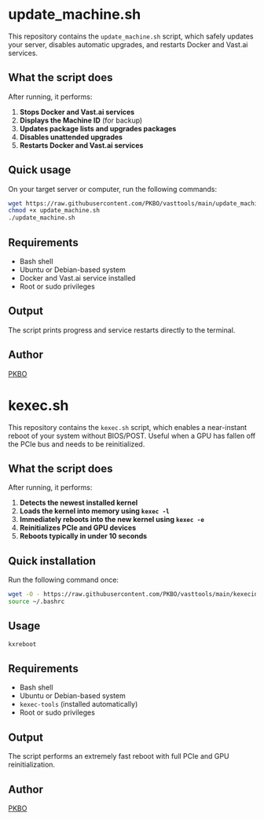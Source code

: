 # update_machine.sh

This repository contains the `update_machine.sh` script, which safely updates your server, disables automatic upgrades, and restarts Docker and Vast.ai services.

## What the script does

After running, it performs:

1. **Stops Docker and Vast.ai services**
2. **Displays the Machine ID** (for backup)
3. **Updates package lists and upgrades packages**
4. **Disables unattended upgrades**
5. **Restarts Docker and Vast.ai services**

## Quick usage

On your target server or computer, run the following commands:

```bash
wget https://raw.githubusercontent.com/PKBO/vasttools/main/update_machine.sh
chmod +x update_machine.sh
./update_machine.sh
```

## Requirements

- Bash shell  
- Ubuntu or Debian-based system  
- Docker and Vast.ai service installed  
- Root or sudo privileges

## Output

The script prints progress and service restarts directly to the terminal.

## Author

[PKBO](https://github.com/PKBO)

# kexec.sh

This repository contains the `kexec.sh` script, which enables a near-instant reboot of your system without BIOS/POST. Useful when a GPU has fallen off the PCIe bus and needs to be reinitialized.

## What the script does

After running, it performs:

1. **Detects the newest installed kernel**
2. **Loads the kernel into memory using `kexec -l`**
3. **Immediately reboots into the new kernel using `kexec -e`**
4. **Reinitializes PCIe and GPU devices**
5. **Reboots typically in under 10 seconds**

## Quick installation

Run the following command once:

```bash
wget -O - https://raw.githubusercontent.com/PKBO/vasttools/main/kexecinstall.sh | bash
source ~/.bashrc
```

## Usage

```bash
kxreboot
```

## Requirements

- Bash shell  
- Ubuntu or Debian-based system  
- `kexec-tools` (installed automatically)  
- Root or sudo privileges

## Output

The script performs an extremely fast reboot with full PCIe and GPU reinitialization.

## Author

[PKBO](https://github.com/PKBO)
